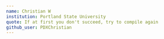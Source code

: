 ```yaml
---
name: Christian W
institution: Portland State University
quote: If at first you don't succeed, try to compile again
github_user: PDXChristian
---
```


